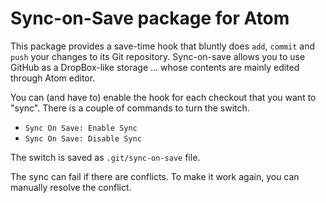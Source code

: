 # Sync-on-Save package for Atom

This package provides a save-time hook that bluntly does `add`, `commit` and `push` your changes to its Git repository. Sync-on-save allows you to use GitHub as a DropBox-like storage ... whose contents are mainly edited through Atom editor.

You can (and have to) enable the hook for each checkout that you want to "sync". There is a couple of commands to turn the switch.

 * `Sync On Save: Enable Sync`
 * `Sync On Save: Disable Sync`

 The switch is saved as `.git/sync-on-save` file.

 The sync can fail if there are conflicts. To make it work again, you can manually resolve the conflict.
